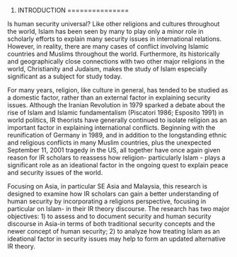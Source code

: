 1. INTRODUCTION
===============

Is human security universal? Like other religions and cultures
throughout the world, Islam has been seen by many to play only a minor
role in scholarly efforts to explain many security issues in
international relations. However, in reality, there are many cases of
conflict involving Islamic countries and Muslims throughout the world.
Furthermore, its historically and geographically close connections with
two other major religions in the world, Christianity and Judaism, makes
the study of Islam especially significant as a subject for study today.

For many years, religion, like culture in general, has tended to be
studied as a domestic factor, rather than an external factor in
explaining security issues. Although the Iranian Revolution in 1979
sparked a debate about the rise of Islam and Islamic fundamentalism
(Piscatori 1986; Esposito 1991) in world politics, IR theorists have
generally continued to isolate religion as an important factor in
explaining international conflicts. Beginning with the reunification of
Germany in 1989, and in addition to the longstanding ethnic and
religious conflicts in many Muslim countries, plus the unexpected
September 11, 2001 tragedy in the US, all together have once again given
reason for IR scholars to reassess how religion- particularly Islam -
plays a significant role as an ideational factor in the ongoing quest to
explain peace and security issues of the world.

Focusing on Asia, in particular SE Asia and Malaysia, this research is
designed to examine how IR scholars can gain a better understanding of
human security by incorporating a religions perspective, focusing in
particular on Islam- in their IR theory discourse. The research has two
major objectives: 1) to assess and to document security and human
security discourse in Asia-in terms of both traditional security
concepts and the newer concept of human security; 2) to analyze how
treating Islam as an ideational factor in security issues may help to
form an updated alternative IR theory.


